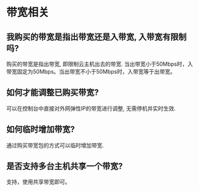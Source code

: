 # 带宽相关

## 我购买的带宽是指出带宽还是入带宽, 入带宽有限制吗?

购买的带宽是指出带宽, 即限制云主机出去的带宽.
当出带宽小于50Mbps时，入带宽固定为50Mbps。当出带宽不小于50Mbps时，入带宽等于出带宽。

## 如何才能调整已购买带宽?

可以在控制台中直接对外网弹性IP的带宽进行调整, 无需停机并实时生效.

## 如何临时增加带宽?

通过购买带宽包的方式可以临时增加带宽.

## 是否支持多台主机共享一个带宽?

支持，使用共享带宽即可。


